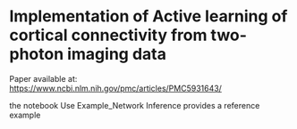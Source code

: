 # Implementation of Active learning of cortical connectivity from two-photon imaging data

Paper available at: https://www.ncbi.nlm.nih.gov/pmc/articles/PMC5931643/

the notebook Use Example_Network Inference provides a reference example 
